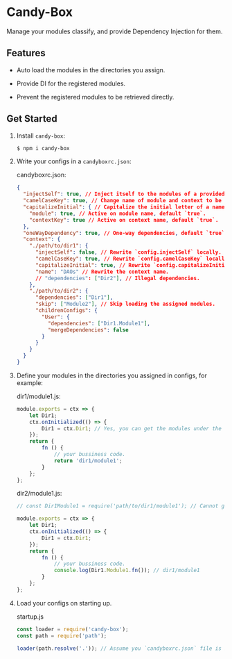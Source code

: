 # Candy-Box

Manage your modules classify, and provide Dependency Injection for them.

## Features

- Auto load the modules in the directories you assign.

- Provide DI for the registered modules.

- Prevent the registered modules to be retrieved directly.

## Get Started

1. Install `candy-box`:

    ```bash
    $ npm i candy-box
    ```

2. Write your configs in a `candyboxrc.json`:

    candyboxrc.json:

    ```json
    {
      "injectSelf": true, // Inject itself to the modules of a provided context, default `true`.
      "camelCaseKey": true, // Change name of module and context to be "camelCase", default `true`.
      "capitalizeInitial": { // Capitalize the initial letter of a name, only active when `camelCaseKey` is true, default `true`.
        "module": true, // Active on module name, default `true`.
        "contextKey": true // Active on context name, default `true`.
      },
      "oneWayDependency": true, // One-way dependencies, default `true`.
      "context": {
        "./path/to/dir1": {
          "injectSelf": false, // Rewrite `config.injectSelf` locally.
          "camelCaseKey": true, // Rewrite `config.camelCaseKey` locally.
          "capitalizeInitial": true, // Rewrite `config.capitalizeInitial` locally.
          "name": "DAOs" // Rewrite the context name.
          // "dependencies": ["Dir2"], // Illegal dependencies.
        },
        "./path/to/dir2": {
          "dependencies": ["Dir1"],
          "skip": ["Module2"], // Skip loading the assigned modules.
          "childrenConfigs": {
            "User": {
              "dependencies": ["Dir1.Module1"],
              "mergeDependencies": false
            }
          }
        }
      }
    }
    ```

3. Define your modules in the directories you assigned in configs, for example:

    dir1/module1.js:

    ```js
    module.exports = ctx => {
        let Dir1;
        ctx.onInitialized(() => {
            Dir1 = ctx.Dir1; // Yes, you can get the modules under the "dir1".
        });
        return {
            fn () {
                // your bussiness code.
                return 'dir1/module1';
            }
        };
    };
    ```

    dir2/module1.js:

    ```js
    // const Dir1Module1 = require('path/to/dir1/module1'); // Cannot get the correct module.

    module.exports = ctx => {
        let Dir1;
        ctx.onInitialized(() => {
            Dir1 = ctx.Dir1;
        });
        return {
            fn () {
                // your bussiness code.
                console.log(Dir1.Module1.fn()); // dir1/module1
            }
        };
    };
    ```

4. Load your configs on starting up.

    startup.js
    ```js
    const loader = require('candy-box');
    const path = require('path');

    loader(path.resolve('.')); // Assume you `candyboxrc.json` file is in the current path.
    ```